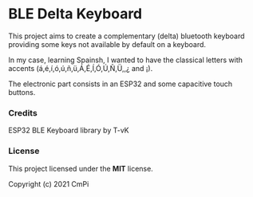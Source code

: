 # BLE Delta Keyboard

This project aims to create a complementary (delta) bluetooth keyboard providing some keys not available by default on a keyboard.

In my case, learning Spainsh, I wanted to have the classical letters with accents (á,é,í,ó,ú,ñ,ü,Á,É,Í,Ó,Ú,Ñ,Ü,,¿ and ¡).

The electronic part consists in an ESP32 and some capacitive touch buttons.

### Credits

ESP32 BLE Keyboard library by T-vK

### License

This project licensed under the **MIT** license. 

Copyright (c) 2021 CmPi